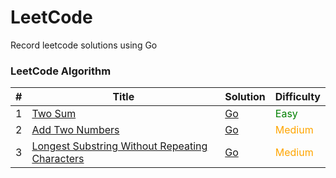 # LeetCode

Record leetcode solutions using Go

### LeetCode Algorithm


| #   | Title                                             | Solution                               | Difficulty                       |
|-----|---------------------------------------------------|----------------------------------------|----------------------------------|
| 1   | [Two Sum](https://leetcode.cn/problems/two-sum/)  | [Go](./alg/go/twoSum/twoSum.go)        | <font color=green>Easy</font>    |
| 2   | [Add Two Numbers](https://leetcode.cn/problems/add-two-numbers/) | [Go](./alg/go/addTwoNumbers/addTwoNumbers.go) | <font color=orange>Medium</font> |
| 3   | [Longest Substring Without Repeating Characters](https://leetcode.cn/problems/longest-substring-without-repeating-characters/description/) | [Go](./alg/go/longestSubstringWithoutRepeatingCharacters/longestSubstringWithoutRepeatingCharacters.go) | <font color=orange>Medium</font> |
